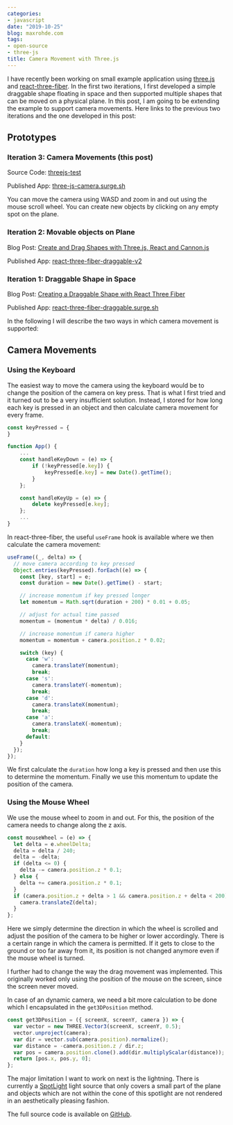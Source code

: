 ```yaml
---
categories:
- javascript
date: "2019-10-25"
blog: maxrohde.com
tags:
- open-source
- three-js
title: Camera Movement with Three.js
---
```


I have recently been working on small example application using [three.js](https://threejs.org/) and [react-three-fiber](https://github.com/react-spring/react-three-fiber). In the first two iterations, I first developed a simple draggable shape floating in space and then supported multiple shapes that can be moved on a physical plane. In this post, I am going to be extending the example to support camera movements. Here links to the previous two iterations and the one developed in this post:

## Prototypes

### Iteration 3: Camera Movements (this post)

Source Code: [threejs-test](https://github.com/mxro/threejs-test/tree/master/test3)

Published App: [three-js-camera.surge.sh](https://three-js-camera.surge.sh/)

You can move the camera using WASD and zoom in and out using the mouse scroll wheel. You can create new objects by clicking on any empty spot on the plane.

### Iteration 2: Movable objects on Plane

Blog Post: [Create and Drag Shapes with Three.js, React and Cannon.js](https://maxrohde.com/2019/10/23/create-and-drag-shapes-with-three-js-react-and-cannon-js/)

Published App: [react-three-fiber-draggable-v2](https://react-three-fiber-draggable-v2.surge.sh/)

### Iteration 1: Draggable Shape in Space

Blog Post: [Creating a Draggable Shape with React Three Fiber](https://maxrohde.com/2019/10/19/creating-a-draggable-shape-with-react-three-fiber/)

Published App: [react-three-fiber-draggable.surge.sh](https://react-three-fiber-draggable.surge.sh/)

In the following I will describe the two ways in which camera movement is supported:

## Camera Movements

### Using the Keyboard

The easiest way to move the camera using the keyboard would be to change the position of the camera on key press. That is what I first tried and it turned out to be a very insufficient solution. Instead, I stored for how long each key is pressed in an object and then calculate camera movement for every frame.

```javascript
const keyPressed = {
}

function App() {
    ...
    const handleKeyDown = (e) => {
        if (!keyPressed[e.key]) {
            keyPressed[e.key] = new Date().getTime();
        }
    };

    const handleKeyUp = (e) => {
        delete keyPressed[e.key];
    };
    ...
}
```

In react-three-fiber, the useful `useFrame` hook is available where we then calculate the camera movement:

```javascript
useFrame((_, delta) => {
  // move camera according to key pressed
  Object.entries(keyPressed).forEach((e) => {
    const [key, start] = e;
    const duration = new Date().getTime() - start;

    // increase momentum if key pressed longer
    let momentum = Math.sqrt(duration + 200) * 0.01 + 0.05;

    // adjust for actual time passed
    momentum = (momentum * delta) / 0.016;

    // increase momentum if camera higher
    momentum = momentum + camera.position.z * 0.02;

    switch (key) {
      case 'w':
        camera.translateY(momentum);
        break;
      case 's':
        camera.translateY(-momentum);
        break;
      case 'd':
        camera.translateX(momentum);
        break;
      case 'a':
        camera.translateX(-momentum);
        break;
      default:
    }
  });
});
```

We first calculate the `duration` how long a key is pressed and then use this to determine the momentum. Finally we use this momentum to update the position of the camera.

### Using the Mouse Wheel

We use the mouse wheel to zoom in and out. For this, the position of the camera needs to change along the z axis.

```javascript
const mouseWheel = (e) => {
  let delta = e.wheelDelta;
  delta = delta / 240;
  delta = -delta;
  if (delta <= 0) {
    delta -= camera.position.z * 0.1;
  } else {
    delta += camera.position.z * 0.1;
  }
  if (camera.position.z + delta > 1 && camera.position.z + delta < 200) {
    camera.translateZ(delta);
  }
};
```

Here we simply determine the direction in which the wheel is scrolled and adjust the position of the camera to be higher or lower accordingly. There is a certain range in which the camera is permitted. If it gets to close to the ground or too far away from it, its position is not changed anymore even if the mouse wheel is turned.

I further had to change the way the drag movement was implemented. This originally worked only using the position of the mouse on the screen, since the screen never moved.

In case of an dynamic camera, we need a bit more calculation to be done which I encapsulated in the `get3DPosition` method.

```javascript
const get3DPosition = ({ screenX, screenY, camera }) => {
  var vector = new THREE.Vector3(screenX, screenY, 0.5);
  vector.unproject(camera);
  var dir = vector.sub(camera.position).normalize();
  var distance = -camera.position.z / dir.z;
  var pos = camera.position.clone().add(dir.multiplyScalar(distance));
  return [pos.x, pos.y, 0];
};
```

The major limitation I want to work on next is the lightning. There is currently a [SpotLight](https://threejs.org/docs/#api/en/lights/SpotLight) light source that only covers a small part of the plane and objects which are not within the cone of this spotlight are not rendered in an aesthetically pleasing fashion.

The full source code is available on [GitHub](https://github.com/mxro/threejs-test/tree/master/test3).